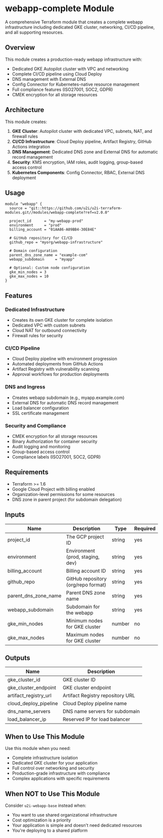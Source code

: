 # webapp-complete Module

A comprehensive Terraform module that creates a complete webapp infrastructure including dedicated GKE cluster, networking, CI/CD pipeline, and all supporting resources.

## Overview

This module creates a production-ready webapp infrastructure with:
- Dedicated GKE Autopilot cluster with VPC and networking
- Complete CI/CD pipeline using Cloud Deploy
- DNS management with External DNS
- Config Connector for Kubernetes-native resource management
- Full compliance features (ISO27001, SOC2, GDPR)
- CMEK encryption for all storage resources

## Architecture

This module creates:
1. **GKE Cluster**: Autopilot cluster with dedicated VPC, subnets, NAT, and firewall rules
2. **CI/CD Infrastructure**: Cloud Deploy pipeline, Artifact Registry, GitHub Actions integration
3. **DNS Management**: Dedicated DNS zone and External DNS for automatic record management
4. **Security**: KMS encryption, IAM roles, audit logging, group-based access control
5. **Kubernetes Components**: Config Connector, RBAC, External DNS deployment

## Usage

```hcl
module "webapp" {
  source = "git::https://github.com/u2i/u2i-terraform-modules.git//modules/webapp-complete?ref=v2.0.0"

  project_id      = "my-webapp-prod"
  environment     = "prod"
  billing_account = "01AA86-A09BB4-30E84E"
  
  # GitHub repository for CI/CD
  github_repo = "myorg/webapp-infrastructure"
  
  # Domain configuration
  parent_dns_zone_name = "example-com"
  webapp_subdomain     = "myapp"
  
  # Optional: Custom node configuration
  gke_min_nodes = 3
  gke_max_nodes = 10
}
```

## Features

### Dedicated Infrastructure
- Creates its own GKE cluster for complete isolation
- Dedicated VPC with custom subnets
- Cloud NAT for outbound connectivity
- Firewall rules for security

### CI/CD Pipeline
- Cloud Deploy pipeline with environment progression
- Automated deployments from GitHub Actions
- Artifact Registry with vulnerability scanning
- Approval workflows for production deployments

### DNS and Ingress
- Creates webapp subdomain (e.g., myapp.example.com)
- External DNS for automatic DNS record management
- Load balancer configuration
- SSL certificate management

### Security and Compliance
- CMEK encryption for all storage resources
- Binary Authorization for container security
- Audit logging and monitoring
- Group-based access control
- Compliance labels (ISO27001, SOC2, GDPR)

## Requirements

- Terraform >= 1.6
- Google Cloud Project with billing enabled
- Organization-level permissions for some resources
- DNS zone in parent project (for subdomain delegation)

## Inputs

| Name | Description | Type | Required |
|------|-------------|------|----------|
| project_id | The GCP project ID | string | yes |
| environment | Environment (prod, staging, dev) | string | yes |
| billing_account | Billing account ID | string | yes |
| github_repo | GitHub repository (org/repo format) | string | yes |
| parent_dns_zone_name | Parent DNS zone name | string | yes |
| webapp_subdomain | Subdomain for the webapp | string | yes |
| gke_min_nodes | Minimum nodes for GKE cluster | number | no |
| gke_max_nodes | Maximum nodes for GKE cluster | number | no |

## Outputs

| Name | Description |
|------|-------------|
| gke_cluster_id | GKE cluster ID |
| gke_cluster_endpoint | GKE cluster endpoint |
| artifact_registry_url | Artifact Registry repository URL |
| cloud_deploy_pipeline | Cloud Deploy pipeline name |
| dns_name_servers | DNS name servers for subdomain |
| load_balancer_ip | Reserved IP for load balancer |

## When to Use This Module

Use this module when you need:
- Complete infrastructure isolation
- Dedicated GKE cluster for your application
- Full control over networking and security
- Production-grade infrastructure with compliance
- Complex applications with specific requirements

## When NOT to Use This Module

Consider `u2i-webapp-base` instead when:
- You want to use shared organizational infrastructure
- Cost optimization is a priority
- Your application is simple and doesn't need dedicated resources
- You're deploying to a shared platform